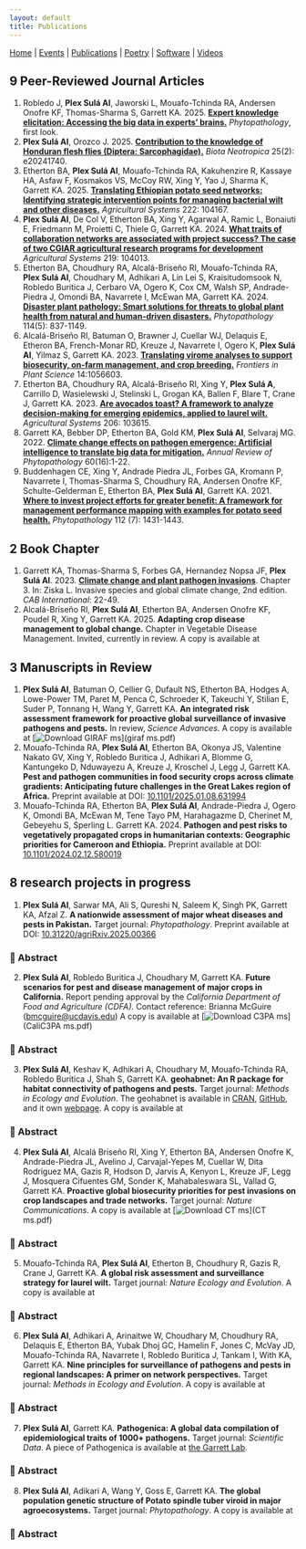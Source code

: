 ```yaml
---
layout: default
title: Publications
---
```


<nav>
    <a href="index.html">Home</a> |
    <a href="events.html">Events</a> |
    <a href="publications.html">Publications</a> |
    <a href="poetry.html">Poetry</a> |
    <a href="software.html">Software</a> |
    <a href="videos.html">Videos</a>
</nav>

<script>
function toggleAbstract(id) {
  const abstract = document.getElementById(id);
  if (abstract.style.display === "none" || abstract.style.display === "") {
    abstract.style.display = "block";
  } else {
    abstract.style.display = "none";
  }
}
</script>

## 9 Peer-Reviewed Journal Articles
1. Robledo J, **Plex Sulá AI**, Jaworski L, Mouafo-Tchinda RA, Andersen Onofre KF, Thomas-Sharma S, Garrett KA. 2025. **[Expert knowledge elicitation: Accessing the big data in experts’ brains.](https://doi.org/10.1094/PHYTO-06-25-0220-FI)** *Phytopathology*, first look.
2. **Plex Sulá AI**, Orozco J. 2025. **[Contribution to the knowledge of Honduran flesh flies (Diptera: Sarcophagidae).](https://www.scielo.br/j/bn/a/8sqzW68MqzV6MxF7ZFS6F9p/?format=html&lang=en)** *Biota Neotropica* 25(2): e20241740. 
3. Etherton BA, **Plex Sulá AI**, Mouafo-Tchinda RA, Kakuhenzire R, Kassaye HA, Asfaw F, Kosmakos VS, McCoy RW, Xing Y, Yao J, Sharma K, Garrett KA. 2025. **[Translating Ethiopian potato seed networks: Identifying strategic intervention points for managing bacterial wilt and other diseases.](https://www.sciencedirect.com/science/article/pii/S0308521X24003172)** *Agricultural Systems* 222: 104167.
4. **Plex Sulá AI**, De Col V, Etherton BA, Xing Y, Agarwal A, Ramic L, Bonaiuti E, Friedmann M, Proietti C, Thiele G, Garrett KA. 2024. **[What traits of collaboration networks are associated with project success? The case of two CGIAR agricultural research programs for development](https://doi.org/10.1016/j.agsy.2024.104013)** *Agricultural Systems* 219: 104013.
5. Etherton BA, Choudhury RA, Alcalá-Briseño RI, Mouafo-Tchinda RA, **Plex Sulá AI**, Choudhary M, Adhikari A, Lin Lei S, Kraisitudomsook N, Robledo Buritica J, Cerbaro VA, Ogero K, Cox CM, Walsh SP, Andrade-Piedra J, Omondi BA, Navarrete I, McEwan MA, Garrett KA. 2024. **[Disaster plant pathology: Smart solutions for threats to global plant health from natural and human-driven disasters.](https://doi.org/10.1094/PHYTO-03-24-0079-FI)** *Phytopathology* 114(5): 837-1149.
6. Alcalá-Briseño RI, Batuman O, Brawner J, Cuellar WJ, Delaquis E, Etheron BA, French-Monar RD, Kreuze J, Navarrete I, Ogero K, **Plex Sulá AI**, Yilmaz S, Garrett KA. 2023. **[Translating virome analyses to support biosecurity, on-farm management, and crop breeding.](https://www.frontiersin.org/articles/10.3389/fpls.2023.1056603/abstract)** *Frontiers in Plant Science* 14:1056603.
7. Etherton BA, Choudhury RA, Alcalá-Briseño RI, Xing Y, **Plex Sulá A**, Carrillo D, Wasielewski J, Stelinski L, Grogan KA, Ballen F, Blare T, Crane J, Garrett KA. 2023. **[Are avocados toast? A framework to analyze decision-making for emerging epidemics, applied to laurel wilt.](https://www.sciencedirect.com/science/article/pii/S0308521X23000203?via%3Dihub)** *Agricultural Systems* 206: 103615. 
8. Garrett KA, Bebber DP, Etherton BA, Gold KM, **Plex Sulá AI**, Selvaraj MG. 2022. **[Climate change effects on pathogen emergence: Artificial intelligence to translate big data for mitigation.](https://www.annualreviews.org/doi/pdf/10.1146/annurev-phyto-021021-042636)** *Annual Review of Phytopathology* 60(16):1-22.
9. Buddenhagen CE, Xing Y, Andrade Piedra JL, Forbes GA, Kromann P, Navarrete I, Thomas-Sharma S, Choudhury RA, Andersen Onofre KF, Schulte-Gelderman E, Etherton BA, **Plex Sulá AI**, Garrett KA. 2021. **[Where to invest project efforts for greater benefit: A framework for management performance mapping with examples for potato seed health.](https://apsjournals.apsnet.org/doi/10.1094/PHYTO-05-20-0202-R)** *Phytopathology* 112 (7): 1431-1443.

## 2 Book Chapter
1. Garrett KA, Thomas-Sharma S, Forbes GA, Hernandez Nopsa JF, **Plex Sulá AI**. 2023. **[Climate change and plant pathogen invasions](https://www.cabidigitallibrary.org/doi/book/10.1079/9781800621459.0000)**. Chapter 3. In: Ziska L. Invasive species and global climate change, 2nd edition. *CAB International*: 22-49.
2. Alcalá-Briseño RI, **Plex Sulá AI**, Etherton BA, Andersen Onofre KF, Poudel R, Xing Y, Garrett KA. 2025. **Adapting crop disease management to global change.** Chapter in Vegetable Disease
Management. Invited, currently in review. A copy is available at 

## 3 Manuscripts in Review
1. **Plex Sulá AI**, Batuman O, Cellier G, Dufault NS, Etherton BA, Hodges A, Lowe-Power TM, Paret M, Penca C, Schroeder K, Takeuchi Y, Stilian E, Suder P, Tonnang H, Wang Y, Garrett KA. **An integrated risk assessment framework for proactive global surveillance of invasive pathogens and pests.** In review, *Science Advances*. A copy is available at [![Download GIRAF ms](https://img.shields.io/badge/Download-GIRAF_ms-blue?style=for-the-badge&logo=adobe)](giraf ms.pdf)
2. Mouafo-Tchinda RA, **Plex Sulá AI**, Etherton BA, Okonya JS, Valentine Nakato GV, Xing Y, Robledo Buritica J, Adhikari A, Blomme G, Kantungeko D, Nduwayezu A, Kreuze J, Kroschel J, Legg J, Garrett KA. **Pest and pathogen communities in food security crops across climate gradients: Anticipating future challenges in the Great Lakes region of Africa.** Preprint available at DOI: [10.1101/2025.01.08.631994](https://doi.org/10.1101/2025.01.08.631994)
3. Mouafo-Tchinda RA, Etherton BA, **Plex Sulá AI**, Andrade-Piedra J, Ogero K, Omondi BA, McEwan M, Tene Tayo PM, Harahagazme D, Cherinet M, Gebeyehu S, Sperling L. Garrett KA. 2024. **Pathogen and pest risks to vegetatively propagated crops in humanitarian contexts: Geographic priorities for Cameroon and Ethiopia.** Preprint available at DOI: [10.1101/2024.02.12.580019](https://doi.org/10.1101/2024.02.12.580019)

## 8 research projects in progress
1. **Plex Sulá AI**, Sarwar MA, Ali S, Qureshi N, Saleem K, Singh PK, Garrett KA, Afzal Z. **A nationwide assessment of major wheat diseases and pests in Pakistan.** Target journal: *Phytopathology*. Preprint available at DOI: [10.31220/agriRxiv.2025.00366](https://doi.org/10.31220/agriRxiv.2025.00366)

<h3 onclick="toggleAbstract('abstract1')" style="cursor: pointer; color: dark green;">📖 Abstract</h3>
<div id="abstract1" style="display: none;"> 
    <p>
        Wheat production in Pakistan faces persistent threats from diseases and pests. However, limited geographic information exists on local risks, economic impacts, and management practices. We conducted an expert knowledge elicitation to provide the first integrated assessment of wheat health in Pakistan. Experts mapped yield losses for major diseases and pests at the district level. We analyzed networks of seed and grain exchange and stakeholder interactions. Analysis of wheat cropland connectivity identified locations that are likely to play important epidemiological roles.  Cumulative yield losses estimated by experts ranged from 4% to 16%, with hotspots in central Punjab and northern Sindh. Stripe rust, leaf rust, and aphids remain top threats, with climate change and pathogen subpopulation structure identified as major determinants of yield losses. Experts indicated that national wheat networks have informal channels for seed and grain exchange, highlighting key pathways for potential spread of seedborne pathogens. Expert-characterized networks of stakeholders suggest that farmer associations and seed dealers are strategic points for both information sharing and seed health monitoring. Cropland connectivity analysis identified a highly connected wheat landscape along the Indus River, overlapping with national disease hotspots and facilitating pathogen proliferation. Pakistan has a moderate vulnerability to wheat blast introduction, yet climate change and informal seed movement could increase this potential. These findings provide farmers, researchers, and policymakers with actionable control points to enhance wheat health systems in Pakistan. This study established a rapid information baseline to support geographically targeted surveillance, coordinated seed system interventions, and epidemic preparedness planning.   
    </p>
</div>

2. **Plex Sulá AI**, Robledo Buritica J, Choudhary M, Garrett KA. **Future scenarios for pest and disease management of major crops in California.** Report pending approval by the *California Department of Food and Agriculture (CDFA)*. Contact reference: Brianna McGuire (bmcguire@ucdavis.edu) A copy is available at [![Download C3PA ms](https://img.shields.io/badge/Download-C3PA_ms-blue?style=for-the-badge&logo=adobe)](CaliC3PA ms.pdf)

<h3 onclick="toggleAbstract('abstract1')" style="cursor: pointer; color: dark green;">📖 Abstract</h3>
<div id="abstract1" style="display: none;"> 
    <p>
        ADD ABSTRACT HERE   
    </p>
</div>

3. **Plex Sulá AI**, Keshav K, Adhikari A, Choudhary M, Mouafo-Tchinda RA, Robledo Buritica J, Shah
S, Garrett KA. **geohabnet: An R package for habitat connectivity of pathogens and pests.** Target
journal: *Methods in Ecology and Evolution*. The geohabnet is available in [CRAN](https://cran.r-project.org/web/packages/geohabnet/index.html), [GitHub](https://github.com/GarrettLab/HabitatConnectivity), and it own [webpage](https://garrettlab.github.io/HabitatConnectivity/index.html). A copy is available at 

<h3 onclick="toggleAbstract('abstract3')" style="cursor: pointer; color: dark green;">📖 Abstract</h3>
<div id="abstract3" style="display: none;"> 
    <p>
        Mapping habitat quality, in terms of factors like host availability and environmental suitability, is a common approach to determining which locations are important for the spread of a species. Mapping habitat connectivity takes geographic analyses a step further, evaluating the potential roles of locations in epidemics, invasions, or species conservation. Locations with high habitat quality may play a minor role in species spread if they are geographically isolated. Yet, a location with lower habitat quality may play a major role in a species’ spread if it acts as a bridge between regions that would otherwise be physically fragmented. Here we introduce the geohabnet R package, which evaluates the likely importance of locations for the spread of species through habitat landscapes. Unlike most software analyzing landscape connectivity, geohabnet incorporates key factors such as dispersal probability and habitat availability in a network framework. These factors are often needed to better understand habitat connectivity for host-dependent species like pathogens, arthropod pests, or pollinators. geohabnet uses publicly available or user-provided datasets, six network centrality metrics, and a user-selected geographic scale (global, national, or regional). We provide examples for the use of geohabnet for surveillance prioritization of emerging plant pathogens in Africa and the Americas. These examples illustrate how users can apply geohabnet for their species of interest and generate maps of the estimated importance of geographic locations during a species’ spread. geohabnet provides a quick, open-source, and reproducible baseline approach to quantify a species’ habitat connectivity across a wide range of geographic scales and evaluates potential scenarios for the expansion of a species through habitat landscapes. Ultimately, geohabnet could support biosecurity programs, invasion science, and conservation biology in prioritizing management efforts for transboundary pathogens and pests or endangered species.   
    </p>
</div>

4. **Plex Sulá AI**, Alcalá Briseño RI, Xing Y, Etherton BA, Andersen Onofre K, Andrade-Piedra JL,
Avelino J, Carvajal-Yepes M, Cuellar W, Dita Rodriguez MA, Gazis R, Hodson D, Jarvis A, Kenyon
L, Kreuze JF, Legg J, Mosquera Cifuentes GM, Sonder K, Mahabaleswara SL, Vallad G, Garrett KA. **Proactive global biosecurity priorities for pest invasions on crop landscapes and trade networks.** Target journal: *Nature Communications*. A copy is available at [![Download CT ms](https://img.shields.io/badge/Download-CT_ms-blue?style=for-the-badge&logo=adobe)](CT ms.pdf)

<h3 onclick="toggleAbstract('abstract4')" style="cursor: pointer; color: dark green;">📖 Abstract</h3>
<div id="abstract4" style="display: none;"> 
    <p>
        An unresolved issue faced by the plant health community is where to prioritize proactive biosecurity responses globally. Here, we address this problem by identifying candidate priority locations for the potential spread of emerging pathogens and pests through global crop-species networks crucial to pursuing sustainability. Candidate global priorities posing high epidemic risks include locations usually having or connecting to croplands with large host populations, and countries with high imports or acting as trade intermediaries. Our simulations indicate that epidemics may expand more rapidly in countries with larger cropland networks. Trade networks exhibit different priority locations compared to those in cropland networks, underscoring the need for a multi-purpose strategy to mitigate these crop epidemic challenges worldwide. These network-based priorities are starting points for strengthening surveillance efforts in global and national preparedness strategies, especially when integrating additional geographic factors, such as climate suitability, genetic host vulnerability, and socioeconomic affordability.    
    </p>
</div>

5. Mouafo-Tchinda RA, **Plex Sulá AI**, Etherton B, Choudhury R, Gazis R, Crane J, Garrett KA. **A global risk assessment and surveillance strategy for laurel wilt.** Target journal: *Nature Ecology and Evolution*. A copy is available at 

<h3 onclick="toggleAbstract('abstract5')" style="cursor: pointer; color: dark green;">📖 Abstract</h3>
<div id="abstract5" style="display: none;"> 
    <p>
        Globally, threats to forest ecosystem health from emerging infectious diseases are increasing. Quantitative assessments to guide spatially explicit disease surveillance in forests need to integrate multiple geographic risk factors, yet data and effective methods are often lacking for emerging plant diseases. There are many analyses of the future risk of plant disease under climate change, but here we incorporate the geographic distribution of host availability. We provide an approach to assessing the potential spread of plant pathogens through heterogeneous host landscapes and global trade networks, for both current and future climate scenarios, based on regional and continental epidemiology. As a pilot study, we applied this epidemiological approach to quantify the potential spread of laurel wilt, which affects many tree species in the Lauraceae, including devastating yield reductions in avocado. The global network of the movement of wood packing materials likely poses high risks for introducing the laurel wilt pathogen in new regions, unless effective international biosecurity practices are in place. In this global network, countries with laurel wilt (China, India, Japan, Myanmar, Taiwan, and the USA) are highly connected to 36 avocado-producing countries where the disease has not been reported. The spatial distribution of host species in the Lauraceae is also important to understanding potential spread of laurel wilt locally. Based on the reported distribution of 2271 Lauraceae species potentially susceptible to laurel wilt, host availability is particularly high for disease establishment in central and southern Mexico, northern Costa Rica, and the Colombian Andes. However, the main hotspot for disease spread is the Lauraceae-rich forests in Amazonia if the pathogen reaches them, based on the relative likelihood of pathogen dispersal between host locations. For current environmental conditions, two widely used machine learning models (Maxent and Random Forest) identify Bangladesh, central Bolivia, central Nepal, Japan, southern Brazil, southern Paraguay, and Uruguay as having very similar climate conditions to locations where laurel wilt is reported present. However, our projections indicate that the geographical regions with potentially suitable environments for laurel wilt establishment may expand toward the poles by 2100 under future climate scenarios. Together these findings identify locations that are candidate priorities for targeting proactive surveillance efforts and provide an essential component for building an early warning system for laurel wilt. More broadly, we propose this epidemiological approach, incorporating climate, host availability, and trade, as a key component to evaluate the potential spread of plant pathogens in other agroecosystems and to design geographically explicit surveillance strategies for plant diseases and pests.     
    </p>
</div>

6. **Plex Sulá AI**, Adhikari A, Arinaitwe W, Choudhary M, Choudhury RA, Delaquis E, Etherton BA,
Yubak Dhoj GC, Hamelin F, Jones C, McVay JD, Mouafo-Tchinda RA, Navarrete I, Robledo
Buritica J, Tankam I, With KA, Garrett KA. **Nine principles for surveillance of pathogens and pests in regional landscapes: A primer on network perspectives.** Target journal: *Methods in Ecology and Evolution*. A copy is available at

<h3 onclick="toggleAbstract('abstract6')" style="cursor: pointer; color: dark green;">📖 Abstract</h3>
<div id="abstract6" style="display: none;"> 
    <p>
      Given the increasing number of biological invasions globally, geographic surveillance is more crucial than ever to safeguard natural and agricultural systems. We provide nine guiding principles, most based on network science, for effective surveillance planning of invasive species. (1) The goal of surveillance determines the requirements of a surveillance plan. (2) The value of information gained from surveillance should justify the cost of the information. (3) A landscape of habitat can be represented as an invasion network, in which a target species spread. (4) Network analysis can identify candidate priority locations for surveillance across an invasion network. (5) Identifying nodes in each network cluster can streamline surveillance. (6) Identifying species introduction points reshapes geographic surveillance priorities. (7) A multistage process can improve surveillance plans based on new detections over time. (8) Iterative assessments of the performance of surveillance can improve current and future strategies. (9) Creative engagement can strengthen stakeholder networks for surveillance through collective action. These principles can help to boost the intuition of scientists responsible for rapid decision-making for surveillance and can be applied in computational scenario analyses to evaluate potential surveillance strategies.   
    </p>
</div>

7. **Plex Sulá AI**, Garrett KA. **Pathogenica: A global data compilation of epidemiological traits of 1000+ pathogens.** Target journal: *Scientific Data*. A piece of Pathogenica is available at [the Garrett Lab](https://www.garrettlab.com/Pathogenica/). 

<h3 onclick="toggleAbstract('abstract7')" style="cursor: pointer; color: dark green;">📖 Abstract</h3>
<div id="abstract7" style="display: none;"> 
    <p>
        Global pathogen bioinformatics is foundational for developing effective pandemic preparedness policies. Here, we present Pathogenica – a new global dataset that compiles five biogeographical aspects and ten epidemiological traits of 1,518 plant pathogens. Biogeographical information spans country-level distribution, within-country extent, georeferenced occurrences, climate regions occupied, and year of occurrence. Epidemiological traits include host species, cardinal temperatures, dispersal mechanisms, vector strategy, and key environmental factors. No comparable dataset was available for economically important plant pathogens. Pathogenica mobilizes disaggregated, digitally accessible sources accumulated over 190 years into a machine-readable reference database. Pathogenica will serve as a public good for global stakeholder communities addressing plant health challenges, from foundational research to biosecurity applications.    
    </p>
</div>

8. **Plex Sulá AI**, Adikari A, Wang Y, Goss E, Garrett KA. **The global population genetic structure of Potato spindle tuber viroid in major agroecosystems.** Target journal: *Phytopathology*. A copy is available at

<h3 onclick="toggleAbstract('abstract8')" style="cursor: pointer; color: dark green;">📖 Abstract</h3>
<div id="abstract8" style="display: none;"> 
    <p>
      Potato spindle tuber viroid (PSTVd) has been reported in 50 countries, with multiple introductions of the pathogen to new regions over the past two decades. PSTVd causes disease in potato and tomato and naturally infects more than 50 host species, yet we lack an assessment of whether there are major genetic groups in the global population of PSTVd. Using PSTVd genome resources in the NCBI database, this study  evaluated the global population structure of PSTVd. We hypothesized that the observed structure of PSTVd populations will reflect either host or geographic sources. Our phylogenetic network analysis using the NeighborNet algorithm identified four major clusters of PSTVd populations. Group 1 included all sequences collected from potato and a few from tomato. Group 2 included PSTVd sequences from Cestrum spp. The other two groups had isolates from Atriplex, Capsicum, Nicandra (Group 3), Brugmansia, Petunia, and Streptosolen (Group 4). PSTVd samples from Solanum spp. were scattered in the phylogenetic network. A Discriminant Analysis of Principal Components (DAPC) identified three main genomic clusters of PSTVd representing distinct geographic regions. The three genomic clusters included isolates from Oceania and Africa (Cluster 1); Russia and Asia (Cluster 2); and Europe (Cluster 3). Isolates from the Americas were shared among the  clusters. Understanding the global population structure of PSTVd is important for the design of genomic surveillance strategies for solanaceous food crop industries and ornamental markets.    
    </p>
</div>